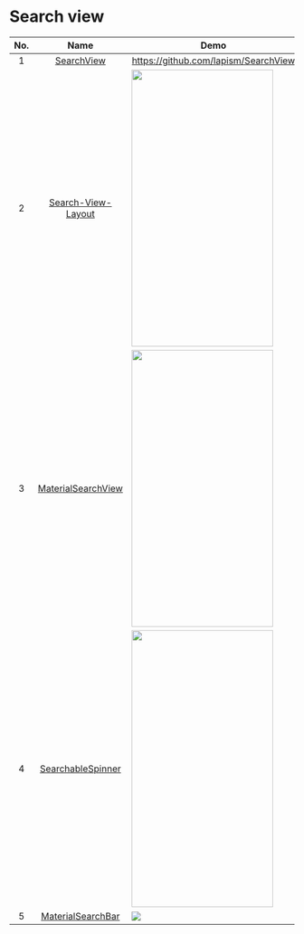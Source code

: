 Search view
======================
No. | Name | Demo
:---: | :---: | ---
1| [SearchView](https://github.com/lapism/SearchView) | https://github.com/lapism/SearchView
2| [Search-View-Layout](https://github.com/sahildave/Search-View-Layout) | <img src="https://github.com/sahildave/Search-View-Layout/raw/master/demo.gif?raw=true" width="250" height="490">
3| [MaterialSearchView](https://github.com/MiguelCatalan/MaterialSearchView) | <img src="https://raw.githubusercontent.com/MiguelCatalan/MaterialSearchView/master/art/voice.gif" width="250" height="490">
4| [SearchableSpinner](https://github.com/miteshpithadiya/SearchableSpinner) | <img src="https://github.com/miteshpithadiya/SearchableSpinner/raw/master/searchablespinnerlibrary/src/main/res/nobleltevzwLMY47XMeditab02192016201518.gif" width="250" height="490">
5| [MaterialSearchBar](https://github.com/mancj/MaterialSearchBar) | ![](https://github.com/mancj/MaterialSearchBar/raw/master/art/preview.gif)
